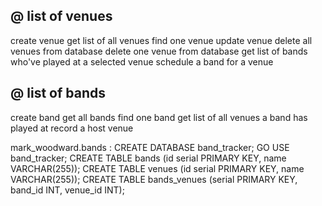 

@ list of venues
--------------------
create venue
get list of all venues
find one venue
update venue
delete all venues from database
delete one venue from database
get list of bands who've played at a selected venue
schedule a band for a venue

@ list of bands
------------------------
create band
get all bands
find one band
get list of all venues a band has played at
record a host venue

mark_woodward.bands :
CREATE DATABASE band_tracker;
GO USE band_tracker;
CREATE TABLE bands  (id serial PRIMARY KEY, name VARCHAR(255));
CREATE TABLE venues (id serial PRIMARY KEY, name VARCHAR(255));
CREATE TABLE bands_venues (serial PRIMARY KEY, band_id INT, venue_id INT);
